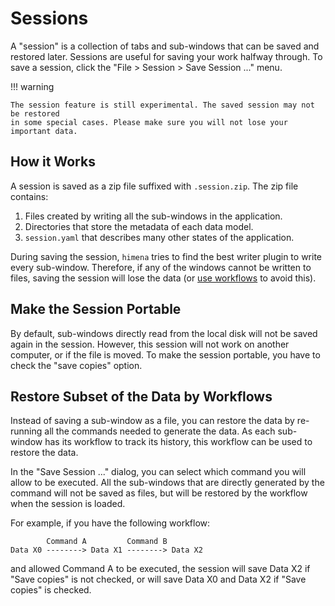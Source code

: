 # Sessions

A "session" is a collection of tabs and sub-windows that can be saved and restored
later. Sessions are useful for saving your work halfway through. To save a session,
click the "File > Session > Save Session ..." menu.

!!! warning

    The session feature is still experimental. The saved session may not be restored
    in some special cases. Please make sure you will not lose your important data.

## How it Works

A session is saved as a zip file suffixed with `.session.zip`. The zip file contains:

1. Files created by writing all the sub-windows in the application.
2. Directories that store the metadata of each data model.
3. `session.yaml` that describes many other states of the application.

During saving the session, `himena` tries to find the best writer plugin to write every
sub-window. Therefore, if any of the windows cannot be written to files, saving the
session will lose the data (or [use workflows](#restore-subset-of-the-data-by-workflows)
to avoid this).

## Make the Session Portable

By default, sub-windows directly read from the local disk will not be saved again in the
session. However, this session will not work on another computer, or if the file is
moved. To make the session portable, you have to check the "save copies" option.

## Restore Subset of the Data by Workflows

Instead of saving a sub-window as a file, you can restore the data by re-running all the
commands needed to generate the data. As each sub-window has its workflow to track its
history, this workflow can be used to restore the data.

In the "Save Session ..." dialog, you can select which command you will allow to be
executed. All the sub-windows that are directly generated by the command will not be
saved as files, but will be restored by the workflow when the session is loaded.

For example, if you have the following workflow:

```
        Command A         Command B
Data X0 --------> Data X1 --------> Data X2
```

and allowed Command A to be executed, the session will save Data X2 if "Save copies" is
not checked, or will save Data X0 and Data X2 if "Save copies" is checked.
